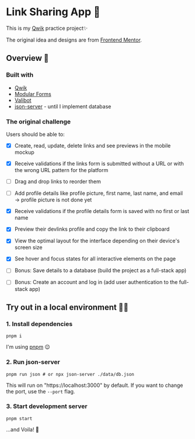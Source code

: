 # Link Sharing App 🚀

This is my [Qwik](https://qwik.builder.io/) practice project✨  
  
The original idea and designs are from [Frontend Mentor](https://www.frontendmentor.io/challenges/linksharing-app-Fbt7yweGsT).

## Overview 👀

### Built with

- [Qwik](https://qwik.builder.io/)
- [Modular Forms](https://modularforms.dev/)
- [Valibot](https://valibot.dev/)
- [json-server](https://github.com/typicode/json-server) - until I implement database

### The original challenge

Users should be able to:

- [x] Create, read, update, delete links and see previews in the mobile mockup
- [x] Receive validations if the links form is submitted without a URL or with the wrong URL pattern for the platform
- [ ] Drag and drop links to reorder them
- [ ] Add profile details like profile picture, first name, last name, and email  
    → profile picture is not done yet
- [x] Receive validations if the profile details form is saved with no first or last name
- [x] Preview their devlinks profile and copy the link to their clipboard
- [x] View the optimal layout for the interface depending on their device's screen size
- [x] See hover and focus states for all interactive elements on the page
- [ ] Bonus: Save details to a database (build the project as a full-stack app)
- [ ] Bonus: Create an account and log in (add user authentication to the full-stack app)


## Try out in a local environment 👩‍💻

### 1. Install dependencies 

```shell
pnpm i
```

I'm using [pnpm](https://pnpm.io/) 😉

### 2. Run json-server

```shell
pnpm run json # or npx json-server ./data/db.json
```

This will run on "https://localhost:3000" by default. If you want to change the port, use the `--port` flag.

### 3. Start development server

```shell
pnpm start
```

...and Voila! 🥳
